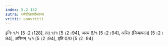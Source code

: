 ```yaml
---
index: 5.2.132
sutra: धर्मशीलवर्णान्ताच्च
vritti: anuvritti
---
```


 इनिः  १/१ [5।2।128],  तत् १/१ [5।2।94], अस्य 6/१ [5।2।94], अस्ति (क्रियापदम्) [5।2।94],  अस्मिन् १/१ [5।2।94],  इति 0/0 [5।2।94]